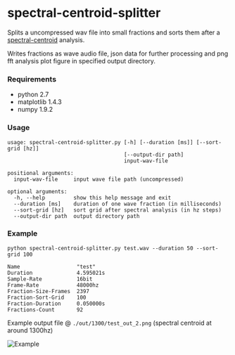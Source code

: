 # spectral-centroid-splitter

Splits a uncompressed wav file into small fractions and sorts them after a [spectral-centroid](https://en.wikipedia.org/wiki/Spectral_centroid) analysis.

Writes fractions as wave audio file, json data for further processing and png fft analysis plot figure in specified output directory.

### Requirements

* python 2.7
* matplotlib 1.4.3
* numpy 1.9.2

### Usage

```
usage: spectral-centroid-splitter.py [-h] [--duration [ms]] [--sort-grid [hz]]
                                     [--output-dir path]
                                     input-wav-file

positional arguments:
  input-wav-file     input wave file path (uncompressed)

optional arguments:
  -h, --help         show this help message and exit
  --duration [ms]    duration of one wave fraction (in milliseconds)
  --sort-grid [hz]   sort grid after spectral analysis (in hz steps)
  --output-dir path  output directory path
```

### Example

`python spectral-centroid-splitter.py test.wav --duration 50 --sort-grid 100`

```
Name                  "test"
Duration              4.595021s
Sample-Rate           16bit
Frame-Rate            48000hz
Fraction-Size-Frames  2397
Fraction-Sort-Grid    100
Fraction-Duration     0.050000s
Fractions-Count       92
```

Example output file @ `./out/1300/test_out_2.png` (spectral centroid at around 1300hz)

![Example](https://github.com/marmorkuchen-net/spectral-centroid-splitter/blob/master/example.png)
